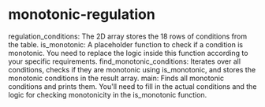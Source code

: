 # monotonic-regulation

regulation_conditions: The 2D array stores the 18 rows of conditions from the table.
is_monotonic: A placeholder function to check if a condition is monotonic. You need to replace the logic inside this function according to your specific requirements.
find_monotonic_conditions: Iterates over all conditions, checks if they are monotonic using is_monotonic, and stores the monotonic conditions in the result array.
main: Finds all monotonic conditions and prints them.
You'll need to fill in the actual conditions and the logic for checking monotonicity in the is_monotonic function.
